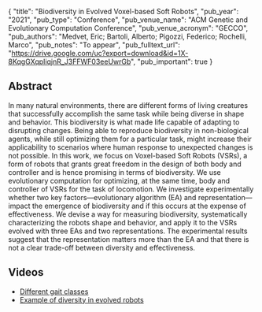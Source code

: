 {
  "title": "Biodiversity in Evolved Voxel-based Soft Robots",
  "pub_year": "2021",
  "pub_type": "Conference",
  "pub_venue_name": "ACM Genetic and Evolutionary Computation Conference",
  "pub_venue_acronym": "GECCO",
  "pub_authors": "Medvet, Eric; Bartoli, Alberto; Pigozzi, Federico; Rochelli, Marco",
  "pub_notes": "To appear",
  "pub_fulltext_url": "https://drive.google.com/uc?export=download&id=1X-8KqgGXqpIiqjnR_J3FFWF03eeUwrGb",
  "pub_important": true
}

## Abstract
In many natural environments, there are different forms of living creatures that successfully accomplish the same task while being diverse in shape and behavior. This biodiversity is what made life capable of adapting to disrupting changes. Being able to reproduce biodiversity in non-biological agents, while still optimizing them for a particular task, might increase their applicability to scenarios where human response to unexpected changes is not possible.
In this work, we focus on Voxel-based Soft Robots (VSRs), a form of robots that grants great freedom in the design of both body and controller and is hence promising in terms of biodiversity. We use evolutionary computation for optimizing, at the same time, body and controller of VSRs for the task of locomotion. We investigate experimentally whether two key factors—evolutionary algorithm (EA) and representation—impact the emergence of biodiversity and if this occurs at the expense of effectiveness. We devise a way for measuring biodiversity, systematically characterizing the robots shape and behavior, and apply it to the VSRs evolved with three EAs and two representations.
The experimental results suggest that the representation matters more than the EA and that there is not a clear trade-off between diversity and effectiveness.
## Videos
- [Different gait classes](https://www.youtube.com/watch?v=my6c4L-b0eM)
- [Example of diversity in evolved robots](https://www.youtube.com/watch?v=P_fcCaTWC0o)